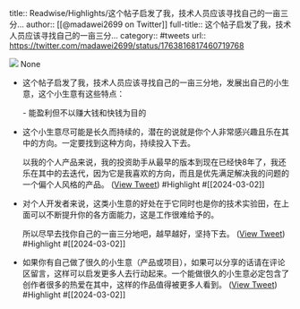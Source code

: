 title:: Readwise/Highlights/这个帖子启发了我，技术人员应该寻找自己的一亩三分...
author:: [[@madawei2699 on Twitter]]
full-title:: 这个帖子启发了我，技术人员应该寻找自己的一亩三分...
category:: #tweets
url:: https://twitter.com/madawei2699/status/1763816817460719768

![](https://pbs.twimg.com/profile_images/1501196648281624581/f9xJHYdd.jpg)
None
- 这个帖子启发了我，技术人员应该寻找自己的一亩三分地，发展出自己的小生意，这个小生意有这些特点：
  
  \- 能盈利但不以赚大钱和快钱为目的
- 这个小生意尽可能是长久而持续的，潜在的说就是你个人非常感兴趣且乐在其中的方向。一定要找到这种方向，持续投入下去。
  
  以我的个人产品来说，我的投资助手从最早的版本到现在已经快8年了，我还乐在其中的去迭代，因为它是我喜欢的方向，而且是优先满足解决我的问题的一个偏个人风格的产品。 ([View Tweet](https://twitter.com/madawei2699/status/1763816821881516417)) #Highlight #[[2024-03-02]]
- 对个人开发者来说，这类小生意的好处在于它同时也是你的技术实验田，在上面可以不断提升你的各方面能力，这是工作很难给予的。
  
  所以尽早去找你自己的一亩三分地吧，越早越好，坚持下去。 ([View Tweet](https://twitter.com/madawei2699/status/1763816825924866175)) #Highlight #[[2024-03-02]]
- 如果你有自己做了很久的小生意（产品或项目），如果可以分享的话请在评论区留言，这样可以启发更多人去行动起来。一个能做很久的小生意必定包含了创作者很多的热爱在其中，这样的作品值得被更多人看到。 ([View Tweet](https://twitter.com/madawei2699/status/1763816829913571813)) #Highlight #[[2024-03-02]]